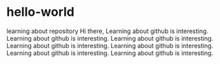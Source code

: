 # hello-world
learning about repository
Hi there, 
Learning about github is interesting. 
Learning about github is interesting.
Learning about github is interesting.
Learning about github is interesting.
Learning about github is interesting.
Learning about github is interesting.
Learning about github is interesting.
